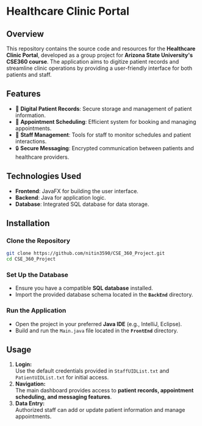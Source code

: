# Healthcare Clinic Portal

## Overview

This repository contains the source code and resources for the **Healthcare Clinic Portal**, developed as a group project for **Arizona State University's CSE360 course**. The application aims to digitize patient records and streamline clinic operations by providing a user-friendly interface for both patients and staff.

## Features

- 📌 **Digital Patient Records**: Secure storage and management of patient information.
- 📅 **Appointment Scheduling**: Efficient system for booking and managing appointments.
- 🏥 **Staff Management**: Tools for staff to monitor schedules and patient interactions.
- 🔒 **Secure Messaging**: Encrypted communication between patients and healthcare providers.

## Technologies Used

- **Frontend**: JavaFX for building the user interface.
- **Backend**: Java for application logic.
- **Database**: Integrated SQL database for data storage.

## Installation

### Clone the Repository
```sh
git clone https://github.com/nitin3590/CSE_360_Project.git
cd CSE_360_Project
```
### Set Up the Database
  - Ensure you have a compatible **SQL database** installed.
- Import the provided database schema located in the **`BackEnd`** directory.

### Run the Application
   - Open the project in your preferred **Java IDE** (e.g., IntelliJ, Eclipse).
   - Build and run the `Main.java` file located in the **`FrontEnd`** directory.

## Usage
1. **Login:**  
   Use the default credentials provided in `StaffUIDList.txt` and `PatientUIDList.txt` for initial access.
2. **Navigation:**  
   The main dashboard provides access to **patient records, appointment scheduling, and messaging features**.
3. **Data Entry:**  
   Authorized staff can add or update patient information and manage appointments.
